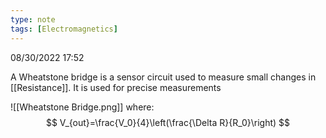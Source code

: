 ```yaml
---
type: note
tags: [Electromagnetics]
---
```

08/30/2022 17:52

  

A Wheatstone bridge is a sensor circuit used to measure small changes in [[Resistance]]. It is used for precise measurements

![[Wheatstone Bridge.png]]
 where:
 $$
V_{out}=\frac{V_0}{4}\left(\frac{\Delta R}{R_0}\right)
$$
 